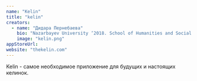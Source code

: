 ```yaml
---
name: "Kelin"
title: "kelin"
creators:
  - name: "Дидара Пернебаева"
    bio: "Nazarbayev University ‘2018. School of Humanities and Social Sciences, Economics. 1-е место по математике в Карасайском Районе г.Алматы (2010). Год в University of Nottingham, International Business Management (2013)."
    image: "kelin.png"
appStoreUrl:
website: "thekelin.com"
---
```


Kelin - самое необходимое приложение для будущих и настоящих келинок.
